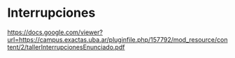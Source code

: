 # Interrupciones

https://docs.google.com/viewer?url=https://campus.exactas.uba.ar/pluginfile.php/157792/mod_resource/content/2/tallerInterrupcionesEnunciado.pdf


